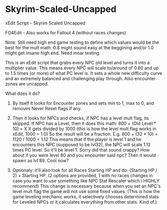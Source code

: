 # Skyrim-Scaled-Uncapped
xEdit Script - Skyrim Scaled Uncapped

FO4Edit - Also works for Fallout 4 (without races changes)


Note: Still need high end game testing to define which values would be the best for the mult math. 0.8 might sound easy at the beggining and/or 1.0 might get insane high end. Need moar testing.


This is an xEdit script that grabs every NPC old level and turns it into a multiplier value. This means every NPC will scale to/around of 0.80 and up to 1.5 times (or more) of what PC level is. It sets a whole new difficulty curve and an extremely balanced and challenging play through. Also encounter zones are uncapped.

What does it do?

1) By itself it looks for Encounter zones and sets min to 1, max to 0, and removes Never Reset flags if any.

2) Then it looks for NPCs and checks, if NPC has a level mult flag, its skipped. If NPC has a Level, then it does this math:
﻿800 + (Old Level * 10) = X
﻿X gets divided by 1000 (this is how the level mult flag works in xEdit, 1000 = 1.0)
﻿So the result will be a fraction.
﻿E.g. 800 + (32 * 10) = 1120 / 1000 = 1.12
﻿﻿This means that if the player is level 1 and he encounters this NPC (supposed to be lvl32), the NPC will scale 1.12 times PC level. So it'll be level 1.
﻿﻿Sorry did that sound crappy? How about if you were level 80 and you encounter said npc? Then it would spawn as lvl 89. Cool now?

3) Optionaly: it'll also look for all Races Starting HP and do: (Starting HP / 2) + Starting HP.
(2 options are provided, 1 with no races changes in case you want to use something like NPC Stat Rescaler﻿ which i HIGHLY recommend)
﻿This change is necessary because when you set an NPC's level mult flag the game will not use some fixed values. (This is how the game leveling mechanic works, it selectively chooses determined stats for Leveled NPCs or it calculates everything from other stats. Kind of.)

